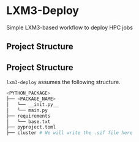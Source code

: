 # LXM3-Deploy

Simple LXM3-based workflow to deploy HPC jobs

## Project Structure

## Project Structure

`lxm3-deploy` assumes the following structure. 

```bash
<PYTHON_PACKAGE>
├── <PACKAGE_NAME>
│   └── __init.py__
│   └── main.py
├── requirements 
│   └── base.txt
├── pyproject.toml
├── cluster # We will write the .sif file here
```